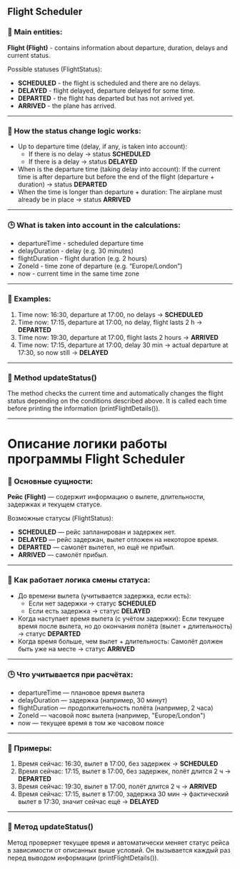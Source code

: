 ## Flight Scheduler

### 🧱 Main entities:
**Flight (Flight)** - contains information about departure, duration, delays and current status.

Possible statuses (FlightStatus):

* **SCHEDULED** - the flight is scheduled and there are no delays.
* **DELAYED** - flight delayed, departure delayed for some time.
* **DEPARTED** - the flight has departed but has not arrived yet.
*  **ARRIVED** - the plane has arrived.

---
### 🔄 How the status change logic works:
* Up to departure time (delay, if any, is taken into account):
  * If there is no delay → status **SCHEDULED**
  * If there is a delay → status **DELAYED**
* When is the departure time (taking delay into account): If the current time is after departure but before the end of the flight (departure + duration) → status **DEPARTED**
* When the time is longer than departure + duration: The airplane must already be in place → status **ARRIVED**
---
### 🕒 What is taken into account in the calculations:
* departureTime - scheduled departure time
* delayDuration - delay (e.g. 30 minutes)
* flightDuration - flight duration (e.g. 2 hours)
* ZoneId - time zone of departure (e.g. “Europe/London”)
* now - current time in the same time zone

---
### 📌 Examples:
1. Time now: 16:30, departure at 17:00, no delays → **SCHEDULED**
3. Time now: 17:15, departure at 17:00, no delay, flight lasts 2 h → **DEPARTED**
5. Time now: 19:30, departure at 17:00, flight lasts 2 hours → **ARRIVED**
7. Time now: 17:15, departure at 17:00, delay 30 min → actual departure at 17:30, so now still → **DELAYED**

---
### 🧪 Method updateStatus()
The method checks the current time and automatically changes the flight status depending on the conditions described above. It is called each time before printing the information (printFlightDetails()).

---
# Описание логики работы программы Flight Scheduler

### 🧱 Основные сущности:
**Рейс (Flight)** — содержит информацию о вылете, длительности, задержках и текущем статусе.

Возможные статусы (FlightStatus):

* **SCHEDULED** — рейс запланирован и задержек нет.
* **DELAYED** — рейс задержан, вылет отложен на некоторое время.
* **DEPARTED** — самолёт вылетел, но ещё не прибыл.
* **ARRIVED** — самолёт прибыл.

---
### 🔄 Как работает логика смены статуса:
* До времени вылета (учитывается задержка, если есть):
  * Если нет задержки → статус **SCHEDULED**
  * Если есть задержка → статус **DELAYED**
* Когда наступает время вылета (с учётом задержки): Если текущее время после вылета, но до окончания полёта (вылет + длительность) → статус **DEPARTED**
* Когда время больше, чем вылет + длительность: Самолёт должен быть уже на месте → статус **ARRIVED**
---
### 🕒 Что учитывается при расчётах:
* departureTime — плановое время вылета
* delayDuration — задержка (например, 30 минут)
* flightDuration — продолжительность полёта (например, 2 часа)
* ZoneId — часовой пояс вылета (например, "Europe/London")
* now — текущее время в том же часовом поясе
---
### 📌 Примеры:
1. Время сейчас: 16:30, вылет в 17:00, без задержек → **SCHEDULED**
3. Время сейчас: 17:15, вылет в 17:00, без задержек, полёт длится 2 ч → **DEPARTED**
5. Время сейчас: 19:30, вылет в 17:00, полёт длится 2 ч → **ARRIVED**
7. Время сейчас: 17:15, вылет в 17:00, задержка 30 мин → фактический вылет в 17:30, значит сейчас ещё → **DELAYED**

---
### 🧪 Метод updateStatus()
Метод проверяет текущее время и автоматически меняет статус рейса в зависимости от описанных выше условий. Он вызывается каждый раз перед выводом информации (printFlightDetails()).

